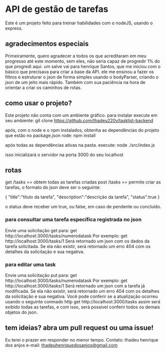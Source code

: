 # API de gestão de tarefas
Este é um projeto feito para treinar habilidades com o nodeJS, usando o express.

## agradecimentos especiais
Primeiramente, quero agradecer a todos os que acreditaram em meu progresso até este momento, sem eles, não seria capaz de progredir 1% do que progredi aqui.
um salve vai para henrique Santos, que me iniciou com o básico que precisava para criar a base da API. ele me ensinou a fazer os filtros e estruturar o json de forma simples usando o bodyParser, criando o json de um jeito mais rápido.
Também com sua paciência na hora de orientar a criar os caminhos de rotas.

## como usar o projeto?
Este projeto não conta com um ambiente gráfico. para instalar execute em seu ambiente:
git clone https://github.com/thadeu220v/tasklist-backend

após, com o node e o npm instalados, obtenha as dependências do projeto que estão no package.json
rode:
npm install

após todas as dependências ativas na pasta. execute:
node ./src/index.js

isso inicializará o servidor na porta 3000 do seu localhost

## rotas
get /tasks == obtem todas as tarefas criadas
post /tasks == permite criar as tarefas, o formato do json deve ser o seguinte:

{
    "title":"titulo da tarefa",
    "description":"descrição da tarefa",
    "status":true
}

o status deve receber um true, ou false, em caso de pendente ou concluído.

### para consultar uma tarefa específica registrada no json
Envie uma solicitação get para:
get http://localhost:3000/tasks/numerodatask
Por exemplo:
get http://localhost:3000/tasks/1
Será retornado um json com os dados da tarefa solicitada. Se ela não existir, será retornado um erro 404 com os detalhes da solicitação e sua negativa.

### para editar uma task
Envie uma solicitação put para:
get http://localhost:3000/tasks/numerodatask
Por exemplo:
get http://localhost:3000/tasks/1
Será retornado um json com a tarefa já modificada. Se ela não existir, será retornado um erro 404 com os detalhes da solicitação e sua negativa.
Você pode conferir se a atualização ocorreu usando o seguinte comnado http
get http://localhost:3000/tasks
assim será exibido todas as tarefas, e com isso, será possível conferir todos os demais objetos do json.


## tem ideias? abra um pull request ou uma issue!
Eu terei o prazer em responder no menor tempo.
Contato: thadeu henrique dos anjos
e-mail: thadeuhenriquedosanjos@gmail.com
